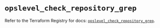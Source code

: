 # `opslevel_check_repository_grep`

Refer to the Terraform Registry for docs: [`opslevel_check_repository_grep`](https://registry.terraform.io/providers/opslevel/opslevel/1.6.3/docs/resources/check_repository_grep).
